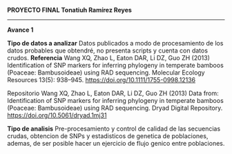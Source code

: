 **PROYECTO FINAL Tonatiuh Ramírez Reyes**
*****
**Avance 1**

**Tipo de datos a analizar**
Datos publicados a modo de procesamiento de los datos probables que obtendré, no presenta scripts y cuenta con datos crudos.
**Referencia**
Wang XQ, Zhao L, Eaton DAR, Li DZ, Guo ZH (2013) Identification of SNP markers for inferring phylogeny in temperate bamboos (Poaceae: Bambusoideae) using RAD sequencing. Molecular Ecology Resources 13(5): 938–945. https://doi.org/10.1111/1755-0998.12136 

Repositorio
Wang XQ, Zhao L, Eaton DAR, Li DZ, Guo ZH (2013) Data from: Identification of SNP markers for inferring phylogeny in temperate bamboos (Poaceae: Bambusoideae) using RAD sequencing. Dryad Digital Repository. https://doi.org/10.5061/dryad.1mj31

**Tipo de analisis**
Pre-procesamiento y control de calidad de las secuencias crudas, obtencion de SNPs y estadisticos de genetica de poblaciones, ademas, de ser posible hacer un ejercicio de flujo genico entre poblaciones.